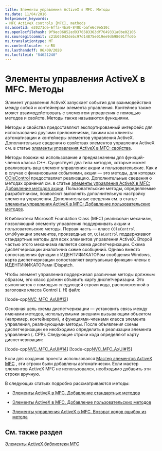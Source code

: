 ```yaml
---
title: Элементы управления ActiveX в MFC. Методы
ms.date: 11/04/2016
helpviewer_keywords:
- MFC ActiveX controls [MFC], methods
ms.assetid: e20271de-6ffa-4ba0-848b-bafe6c9e510c
ms.openlocfilehash: 9f9ec06852ed0376583363df7649331a0be02105
ms.sourcegitcommit: c21b05042debc97d14875e019ee9d698691ffc0b
ms.translationtype: MT
ms.contentlocale: ru-RU
ms.lasthandoff: 06/09/2020
ms.locfileid: "84621240"
---
```

# <a name="mfc-activex-controls-methods"></a>Элементы управления ActiveX в MFC. Методы

Элемент управления ActiveX запускает события для взаимодействия между собой и контейнером элемента управления. Контейнер также может взаимодействовать с элементом управления с помощью методов и свойств. Методы также называются функциями.

Методы и свойства предоставляют экспортированный интерфейс для использования другими приложениями, такими как клиенты автоматизации и контейнеры элементов управления ActiveX. Дополнительные сведения о свойствах элементов управления ActiveX см. в статье [элементы управления ActiveX в MFC: свойства](mfc-activex-controls-properties.md).

Методы похожи на использование и предназначены для функций-членов класса C++. Существует два типа методов, которые может реализовать ваш элемент управления: акции и пользовательские. Как и в случае с финансовыми событиями, акции — это методы, для которых [COleControl](reference/colecontrol-class.md) предоставляет реализацию. Дополнительные сведения о методах хранения см. в статье [элементы управления ActiveX в MFC: Добавление методов акции](mfc-activex-controls-adding-stock-methods.md). Пользовательские методы, определяемые разработчиком, позволяют выполнять дополнительную настройку элемента управления. Дополнительные сведения см. в статье [элементы управления ActiveX в MFC: Добавление пользовательских методов](mfc-activex-controls-adding-custom-methods.md).

В библиотека Microsoft Foundation Class (MFC) реализован механизм, позволяющий элементу управления поддерживать акции и пользовательские методы. Первая часть — класс `COleControl` . `CWnd`Функции элементов, производные от, `COleControl` поддерживают стандартные методы для всех элементов управления ActiveX. Второй частью этого механизма является схема диспетчеризации. Схема диспетчеризации аналогична схеме сообщений. Однако вместо сопоставления функции с ИДЕНТИФИКАТОРом сообщения Windows, карта диспетчеризации сопоставляет виртуальные функции-члены с ИДЕНТИФИКАТОРами IDispatch.

Чтобы элемент управления поддерживал различные методы должным образом, его класс должен объявить карту диспетчеризации. Это выполняется с помощью следующей строки кода, расположенной в заголовке класса Control (. H) файл:

[!code-cpp[NVC_MFC_AxUI#13](codesnippet/cpp/mfc-activex-controls-methods_1.h)]

Основная цель схемы диспетчеризации — установить связь между именами методов, используемыми внешним вызывающим объектом (например, контейнером), и функциями-членами класса элемента управления, реализующими методы. После объявления схемы диспетчеризации ее необходимо определить в реализации элемента управления (. CPP). Следующие строки кода определяют карту диспетчеризации:

[!code-cpp[NVC_MFC_AxUI#14](codesnippet/cpp/mfc-activex-controls-methods_2.cpp)]
[!code-cpp[NVC_MFC_AxUI#15](codesnippet/cpp/mfc-activex-controls-methods_3.cpp)]

Если для создания проекта использовался [Мастер элементов ActiveX MFC](reference/mfc-activex-control-wizard.md) , эти строки были добавлены автоматически. Если мастер элементов ActiveX MFC не использовался, необходимо добавить эти строки вручную.

В следующих статьях подробно рассматриваются методы:

- [Элементы ActiveX в MFC. Добавление стандартных методов](mfc-activex-controls-adding-stock-methods.md)

- [Элементы ActiveX в MFC. Добавление пользовательских методов](mfc-activex-controls-adding-custom-methods.md)

- [Элементы управления ActiveX в MFC. Возврат кодов ошибок из метода](mfc-activex-controls-returning-error-codes-from-a-method.md)

## <a name="see-also"></a>См. также раздел

[Элементы ActiveX библиотеки MFC](mfc-activex-controls.md)
